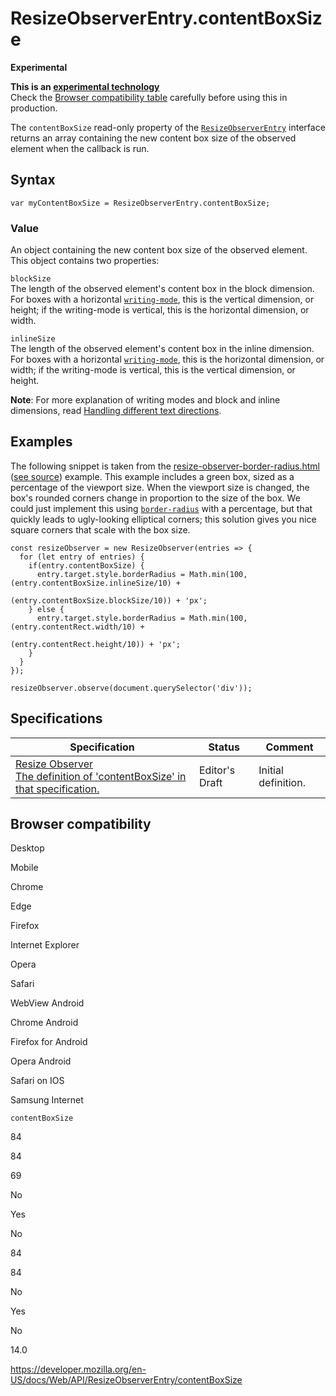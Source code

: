 # ResizeObserverEntry.contentBoxSize

**Experimental**

**This is an [experimental technology](https://developer.mozilla.org/en-US/docs/MDN/Guidelines/Conventions_definitions#experimental)**  
Check the [Browser compatibility table](#browser_compatibility) carefully before using this in production.

The `contentBoxSize` read-only property of the [`ResizeObserverEntry`](../resizeobserverentry) interface returns an array containing the new content box size of the observed element when the callback is run.

## Syntax

    var myContentBoxSize = ResizeObserverEntry.contentBoxSize;

### Value

An object containing the new content box size of the observed element. This object contains two properties:

`blockSize`  
The length of the observed element's content box in the block dimension. For boxes with a horizontal [`writing-mode`](https://developer.mozilla.org/en-US/docs/Web/CSS/writing-mode), this is the vertical dimension, or height; if the writing-mode is vertical, this is the horizontal dimension, or width.

`inlineSize`  
The length of the observed element's content box in the inline dimension. For boxes with a horizontal [`writing-mode`](https://developer.mozilla.org/en-US/docs/Web/CSS/writing-mode), this is the horizontal dimension, or width; if the writing-mode is vertical, this is the vertical dimension, or height.

**Note**: For more explanation of writing modes and block and inline dimensions, read [Handling different text directions](https://developer.mozilla.org/en-US/docs/Learn/CSS/Building_blocks/Handling_different_text_directions).

## Examples

The following snippet is taken from the [resize-observer-border-radius.html](https://mdn.github.io/dom-examples/resize-observer/resize-observer-border-radius.html) ([see source](https://github.com/mdn/dom-examples/blob/master/resize-observer/resize-observer-border-radius.html)) example. This example includes a green box, sized as a percentage of the viewport size. When the viewport size is changed, the box's rounded corners change in proportion to the size of the box. We could just implement this using [`border-radius`](https://developer.mozilla.org/en-US/docs/Web/CSS/border-radius) with a percentage, but that quickly leads to ugly-looking elliptical corners; this solution gives you nice square corners that scale with the box size.

    const resizeObserver = new ResizeObserver(entries => {
      for (let entry of entries) {
        if(entry.contentBoxSize) {
          entry.target.style.borderRadius = Math.min(100, (entry.contentBoxSize.inlineSize/10) +
                                                          (entry.contentBoxSize.blockSize/10)) + 'px';
        } else {
          entry.target.style.borderRadius = Math.min(100, (entry.contentRect.width/10) +
                                                          (entry.contentRect.height/10)) + 'px';
        }
      }
    });

    resizeObserver.observe(document.querySelector('div'));

## Specifications

<table><thead><tr class="header"><th>Specification</th><th>Status</th><th>Comment</th></tr></thead><tbody><tr class="odd"><td><a href="https://drafts.csswg.org/resize-observer/#dom-resizeobserverentry-contentboxsize">Resize Observer<br />
<span class="small">The definition of 'contentBoxSize' in that specification.</span></a></td><td><span class="spec-ed">Editor's Draft</span></td><td>Initial definition.</td></tr></tbody></table>

## Browser compatibility

Desktop

Mobile

Chrome

Edge

Firefox

Internet Explorer

Opera

Safari

WebView Android

Chrome Android

Firefox for Android

Opera Android

Safari on IOS

Samsung Internet

`contentBoxSize`

84

84

69

No

Yes

No

84

84

No

Yes

No

14.0

<a href="https://developer.mozilla.org/en-US/docs/Web/API/ResizeObserverEntry/contentBoxSize" class="_attribution-link">https://developer.mozilla.org/en-US/docs/Web/API/ResizeObserverEntry/contentBoxSize</a>
